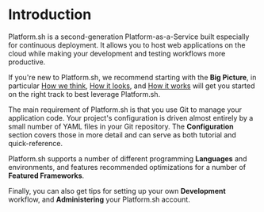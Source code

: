# Introduction

Platform.sh is a second-generation Platform-as-a-Service built especially for continuous deployment. It allows you to host web applications on the cloud while making your development and testing workflows more productive.

If you're new to Platform.sh, we recommend starting with the **Big Picture**, in particular [How we think](/overview/basics.md), [How it looks](/overview/how-it-looks.md), and [How it works](/overview/how-it-works.md) will get you started on the right track to best leverage Platform.sh.

The main requirement of Platform.sh is that you use Git to manage your application code. Your project's configuration is driven almost entirely by a small number of YAML files in your Git repository.  The **Configuration** section covers those in more detail and can serve as both tutorial and quick-reference.

Platform.sh supports a number of different programming **Languages** and environments, and features recommended optimizations for a number of **Featured Frameworks**.

Finally, you can also get tips for setting up your own **Development** workflow, and **Administering** your Platform.sh account.
